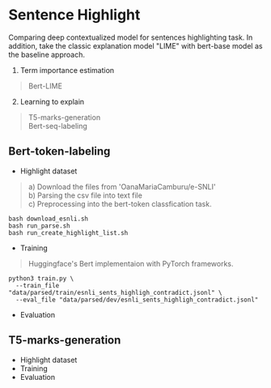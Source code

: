 # Sentence Highlight
Comparing deep contextualized model for sentences highlighting task. 
In addition, take the classic explanation model "LIME" with bert-base model as the baseline approach.

1. Term importance estimation
> Bert-LIME
2. Learning to explain
> T5-marks-generation\
> Bert-seq-labeling

## Bert-token-labeling
- Highlight dataset
> a) Download the files from 'OanaMariaCamburu/e-SNLI'\
> b) Parsing the csv file into text file\
> c) Preprocessing into the bert-token classfication task.
```
bash download_esnli.sh
bash run_parse.sh
bash run_create_highlight_list.sh
```
- Training
> Huggingface's Bert implementaion with PyTorch frameworks.
```
python3 train.py \
  --train_file "data/parsed/train/esnli_sents_highligh_contradict.jsonl" \
  --eval_file "data/parsed/dev/esnli_sents_highligh_contradict.jsonl"
```
- Evaluation

## T5-marks-generation
- Highlight dataset
- Training
- Evaluation
